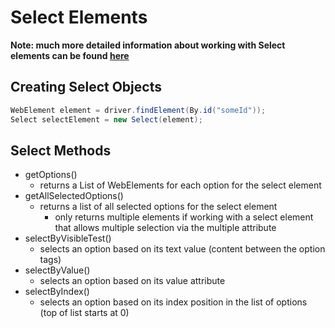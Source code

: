 # Select Elements
**Note: much more detailed information about working with Select elements can be found [here](https://www.selenium.dev/documentation/webdriver/support_features/select_lists/)**

## Creating Select Objects
```java
WebElement element = driver.findElement(By.id("someId"));
Select selectElement = new Select(element);
```

## Select Methods
- getOptions()
    - returns a List of WebElements for each option for the select element
- getAllSelectedOptions()
    - returns a list of all selected options for the select element
        - only returns multiple elements if working with a select element that allows multiple selection via the multiple attribute
- selectByVisibleTest()
    - selects an option based on its text value (content between the option tags)
- selectByValue()
    - selects an option based on its value attribute 
- selectByIndex()
    - selects an option based on its index position in the list of options (top of list starts at 0)